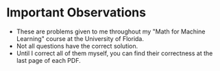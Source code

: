 # Important Observations

- These are problems given to me throughout my "Math for Machine Learning" course at the University of Florida. 
- Not all questions have the correct solution.
- Until I correct all of them myself, you can find their correctness at the last page of each PDF.